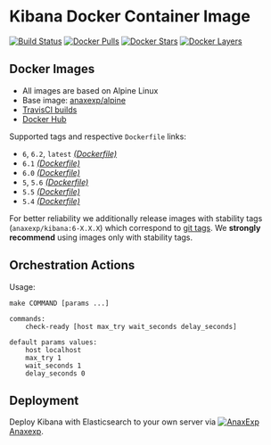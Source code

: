 # Kibana Docker Container Image

[![Build Status](https://travis-ci.org/anaxexp/kibana.svg?branch=master)](https://travis-ci.org/anaxexp/kibana)
[![Docker Pulls](https://img.shields.io/docker/pulls/anaxexp/kibana.svg)](https://hub.docker.com/r/anaxexp/kibana)
[![Docker Stars](https://img.shields.io/docker/stars/anaxexp/kibana.svg)](https://hub.docker.com/r/anaxexp/kibana)
[![Docker Layers](https://images.microbadger.com/badges/image/anaxexp/kibana.svg)](https://microbadger.com/images/anaxexp/kibana)


## Docker Images

* All images are based on Alpine Linux
* Base image: [anaxexp/alpine](https://github.com/anaxexp/alpine)
* [TravisCI builds](https://travis-ci.org/anaxexp/kibana) 
* [Docker Hub](https://hub.docker.com/r/anaxexp/kibana)

Supported tags and respective `Dockerfile` links:

* `6`, `6.2`, `latest` [_(Dockerfile)_](https://github.com/anaxexp/kibana/tree/master/Dockerfile)
* `6.1` [_(Dockerfile)_](https://github.com/anaxexp/kibana/tree/master/Dockerfile)
* `6.0` [_(Dockerfile)_](https://github.com/anaxexp/kibana/tree/master/Dockerfile)
* `5`, `5.6` [_(Dockerfile)_](https://github.com/anaxexp/kibana/tree/master/Dockerfile)
* `5.5` [_(Dockerfile)_](https://github.com/anaxexp/kibana/tree/master/Dockerfile)
* `5.4` [_(Dockerfile)_](https://github.com/anaxexp/kibana/tree/master/Dockerfile)

For better reliability we additionally release images with stability tags (`anaxexp/kibana:6-X.X.X`) which correspond to [git tags](https://github.com/anaxexp/kibana/releases). We **strongly recommend** using images only with stability tags. 

## Orchestration Actions

Usage:
```
make COMMAND [params ...]
 
commands:
    check-ready [host max_try wait_seconds delay_seconds]
 
default params values:
    host localhost
    max_try 1
    wait_seconds 1
    delay_seconds 0
```

## Deployment

Deploy Kibana with Elasticsearch to your own server via [![AnaxExp](https://www.google.com/s2/favicons?domain=anaxexp.io) Anaxexp](https://anaxexp.io).

